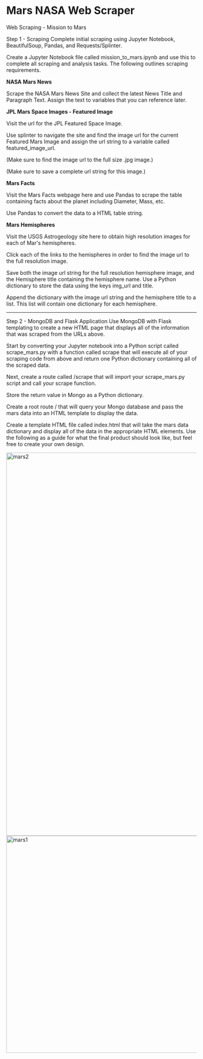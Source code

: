 # Mars NASA Web Scraper

Web Scraping - Mission to Mars

Step 1 - Scraping
Complete initial scraping using Jupyter Notebook, BeautifulSoup, Pandas, and Requests/Splinter.

Create a Jupyter Notebook file called mission_to_mars.ipynb and use this to complete all scraping and analysis tasks. The following outlines scraping requirements.


**NASA Mars News**

Scrape the NASA Mars News Site and collect the latest News Title and Paragraph Text. Assign the text to variables that you can reference later.

**JPL Mars Space Images - Featured Image**


Visit the url for the JPL Featured Space Image.


Use splinter to navigate the site and find the image url for the current Featured Mars Image and assign the url string to a variable called featured_image_url.


(Make sure to find the image url to the full size .jpg image.)


(Make sure to save a complete url string for this image.)

**Mars Facts**

Visit the Mars Facts webpage here and use Pandas to scrape the table containing facts about the planet including Diameter, Mass, etc.

Use Pandas to convert the data to a HTML table string.

**Mars Hemispheres**

Visit the USGS Astrogeology site here to obtain high resolution images for each of Mar's hemispheres.

Click each of the links to the hemispheres in order to find the image url to the full resolution image.

Save both the image url string for the full resolution hemisphere image, and the Hemisphere title containing the hemisphere name. 
Use a Python dictionary to store the data using the keys img_url and title.

Append the dictionary with the image url string and the hemisphere title to a list. This list will contain one dictionary for each hemisphere.

------------------------------------------------
Step 2 - MongoDB and Flask Application
Use MongoDB with Flask templating to create a new HTML page that displays all of the information that was scraped from the URLs above.

Start by converting your Jupyter notebook into a Python script called scrape_mars.py with a function called scrape that will execute all of your scraping code from above and return one Python dictionary containing all of the scraped data.

Next, create a route called /scrape that will import your scrape_mars.py script and call your scrape function.

Store the return value in Mongo as a Python dictionary.

Create a root route / that will query your Mongo database and pass the mars data into an HTML template to display the data.

Create a template HTML file called index.html that will take the mars data dictionary and display all of the data in the appropriate HTML elements. Use the following as a guide for what the final product should look like, but feel free to create your own design.

<img width="1013" alt="mars2" src="https://user-images.githubusercontent.com/70656160/113902174-9c20ff80-979d-11eb-862f-a0a885cd1cd7.png">

<img width="574" alt="mars1" src="https://user-images.githubusercontent.com/70656160/113902245-ad6a0c00-979d-11eb-9270-351d17ebc8dd.png">

